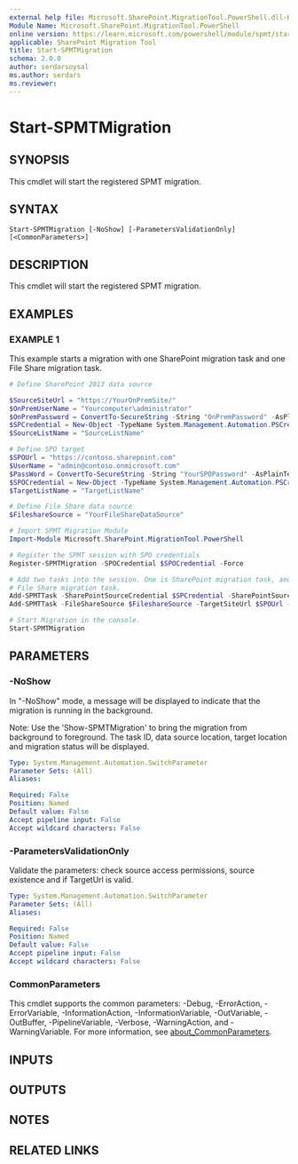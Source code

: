```yaml
---
external help file: Microsoft.SharePoint.MigrationTool.PowerShell.dll-Help.xml
Module Name: Microsoft.SharePoint.MigrationTool.PowerShell
online version: https://learn.microsoft.com/powershell/module/spmt/start-spmtmigration
applicable: SharePoint Migration Tool
title: Start-SPMTMigration
schema: 2.0.0
author: serdarsoysal
ms.author: serdars
ms.reviewer:
---
```


# Start-SPMTMigration

## SYNOPSIS
This cmdlet will start the registered SPMT migration.

## SYNTAX

```
Start-SPMTMigration [-NoShow] [-ParametersValidationOnly] [<CommonParameters>]
```

## DESCRIPTION

This cmdlet will start the registered SPMT migration.

## EXAMPLES

### EXAMPLE 1

This example starts a migration with one SharePoint migration task and one File Share migration task.

```powershell
# Define SharePoint 2013 data source

$SourceSiteUrl = "https://YourOnPremSite/"
$OnPremUserName = "Yourcomputer\administrator"
$OnPremPassword = ConvertTo-SecureString -String "OnPremPassword" -AsPlainText -Force
$SPCredential = New-Object -TypeName System.Management.Automation.PSCredential -ArgumentList $OnPremUserName, $OnPremPassword
$SourceListName = "SourceListName"

# Define SPO target
$SPOUrl = "https://contoso.sharepoint.com"
$UserName = "admin@contoso.onmicrosoft.com"
$PassWord = ConvertTo-SecureString -String "YourSPOPassword" -AsPlainText -Force
$SPOCredential = New-Object -TypeName System.Management.Automation.PSCredential -ArgumentList $UserName, $PassWord
$TargetListName = "TargetListName"

# Define File Share data source
$FileshareSource = "YourFileShareDataSource"

# Import SPMT Migration Module
Import-Module Microsoft.SharePoint.MigrationTool.PowerShell

# Register the SPMT session with SPO credentials
Register-SPMTMigration -SPOCredential $SPOCredential -Force

# Add two tasks into the session. One is SharePoint migration task, and another is
# File Share migration task.
Add-SPMTTask -SharePointSourceCredential $SPCredential -SharePointSourceSiteUrl $SourceSiteUrl  -TargetSiteUrl $SPOUrl -MigrateAll
Add-SPMTTask -FileShareSource $FileshareSource -TargetSiteUrl $SPOUrl -TargetList $TargetListName

# Start Migration in the console.
Start-SPMTMigration
```

## PARAMETERS

### -NoShow

In "-NoShow" mode, a message will be displayed to indicate that the migration is running in the
background.

Note: Use the 'Show-SPMTMigration' to bring the migration from background to foreground. The task
ID, data source location, target location and migration status will be displayed.

```yaml
Type: System.Management.Automation.SwitchParameter
Parameter Sets: (All)
Aliases:

Required: False
Position: Named
Default value: False
Accept pipeline input: False
Accept wildcard characters: False
```

### -ParametersValidationOnly

Validate the parameters: check source access permissions, source existence and if TargetUrl is
valid.

```yaml
Type: System.Management.Automation.SwitchParameter
Parameter Sets: (All)
Aliases:

Required: False
Position: Named
Default value: False
Accept pipeline input: False
Accept wildcard characters: False
```

### CommonParameters

This cmdlet supports the common parameters: -Debug, -ErrorAction, -ErrorVariable,
-InformationAction, -InformationVariable, -OutVariable, -OutBuffer, -PipelineVariable, -Verbose,
-WarningAction, and -WarningVariable. For more information, see
[about_CommonParameters](https://go.microsoft.com/fwlink/?LinkID=113216).

## INPUTS

## OUTPUTS

## NOTES

## RELATED LINKS
